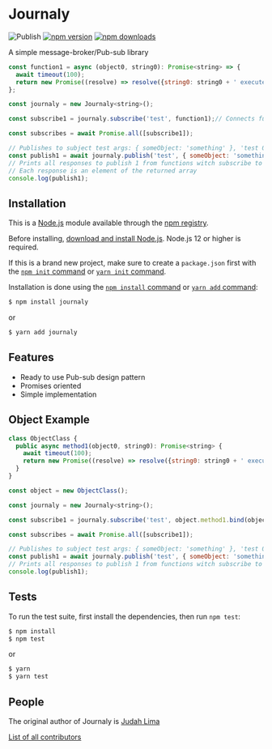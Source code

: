 # Journaly
![Publish](https://github.com/Judahh/journaly/workflows/Publish/badge.svg)
[![npm version](https://badge.fury.io/js/journaly.svg)](https://badge.fury.io/js/journaly)
[![npm downloads](https://img.shields.io/npm/dt/journaly.svg)](https://img.shields.io/npm/dt/journaly.svg)

A simple message-broker/Pub-sub library

```js
const function1 = async (object0, string0): Promise<string> => {
  await timeout(100);
  return new Promise((resolve) => resolve({string0: string0 + ' executed!', object0}));
};

const journaly = new Journaly<string>();

const subscribe1 = journaly.subscribe('test', function1);// Connects function1 to subject test

const subscribes = await Promise.all([subscribe1]);

// Publishes to subject test args: { someObject: 'something' }, 'test 0'
const publish1 = await journaly.publish('test', { someObject: 'something' }, 'test 0');
// Prints all responses to publish 1 from functions witch subscribe to subject test
// Each response is an element of the returned array
console.log(publish1);
```

## Installation

This is a [Node.js](https://nodejs.org/en/) module available through the
[npm registry](https://www.npmjs.com/).

Before installing, [download and install Node.js](https://nodejs.org/en/download/).
Node.js 12 or higher is required.

If this is a brand new project, make sure to create a `package.json` first with
the [`npm init` command](https://docs.npmjs.com/creating-a-package-json-file) or [`yarn init` command](https://classic.yarnpkg.com/en/docs/cli/init/).

Installation is done using the
[`npm install` command](https://docs.npmjs.com/getting-started/installing-npm-packages-locally)
or [`yarn add` command](https://classic.yarnpkg.com/en/docs/cli/add):

```bash
$ npm install journaly
```
or
```bash
$ yarn add journaly
```

## Features

  * Ready to use Pub-sub design pattern
  * Promises oriented
  * Simple implementation

## Object Example

```js
class ObjectClass {
  public async method1(object0, string0): Promise<string> {
    await timeout(100);
    return new Promise((resolve) => resolve({string0: string0 + ' executed!', object0}));
  }
}

const object = new ObjectClass();

const journaly = new Journaly<string>();

const subscribe1 = journaly.subscribe('test', object.method1.bind(object));// Connects method1 to subject test

const subscribes = await Promise.all([subscribe1]);

// Publishes to subject test args: { someObject: 'something' }, 'test 0'
const publish1 = await journaly.publish('test', { someObject: 'something' }, 'test 0');
// Prints all responses to publish 1 from functions witch subscribe to subject test
console.log(publish1);
```

## Tests

  To run the test suite, first install the dependencies, then run `npm test`:

```bash
$ npm install
$ npm test
```
or
```bash
$ yarn
$ yarn test
```

## People

The original author of Journaly is [Judah Lima](https://github.com/Judahh)

[List of all contributors](https://github.com/Judahh/journaly/graphs/contributors)
